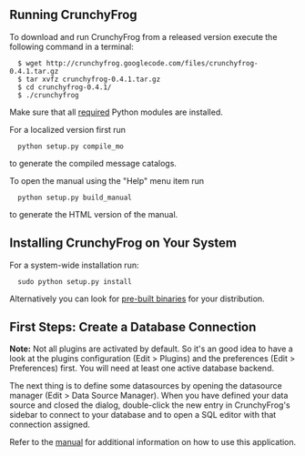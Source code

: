 ## Running CrunchyFrog ##

To download and run CrunchyFrog from a released version execute
the following command in a terminal:

```
  $ wget http://crunchyfrog.googlecode.com/files/crunchyfrog-0.4.1.tar.gz
  $ tar xvfz crunchyfrog-0.4.1.tar.gz
  $ cd crunchyfrog-0.4.1/
  $ ./crunchyfrog
```

Make sure that all [required](Requirements.md) Python modules are installed.


For a localized version first run

```
  python setup.py compile_mo
```

to generate the compiled message catalogs.


To open the manual using the "Help" menu item run

```
  python setup.py build_manual
```

to generate the HTML version of the manual.


## Installing CrunchyFrog on Your System ##

For a system-wide installation run:

```
  sudo python setup.py install
```

Alternatively you can look for [pre-built binaries](PreBuiltBinaries.md)
for your distribution.


## First Steps: Create a Database Connection ##

**Note:** Not all plugins are activated by default. So it's an good idea to
have a look at the plugins configuration (Edit > Plugins) and the preferences
(Edit > Preferences) first.
You will need at least one active database backend.

The next thing is to define some datasources by opening the datasource
manager (Edit > Data Source Manager).
When you have defined your data source and closed the dialog,
double-click the new entry in CrunchyFrog's sidebar to connect to
your database and to open a SQL editor with that connection assigned.

Refer to the
[manual](http://packages.python.org/crunchyfrog/)
for additional information on how to use this application.